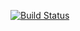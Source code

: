 [![Build Status](https://travis-ci.org/rbojja/technicalproblem.svg?branch=master)](https://travis-ci.org/rbojja/technicalproblem)
